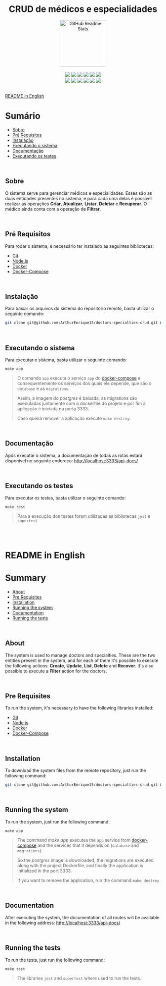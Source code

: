 <div align="center">
    <h1>CRUD de médicos e especialidades</h1>
    <img width="150px" src="https://user-images.githubusercontent.com/77863834/130308932-251ca9eb-bccf-4297-9b06-b4c8e64edb88.png" align="center" alt="GitHub Readme Stats" />
</div>

</br>

<div align="center">

<img src="https://img.shields.io/badge/Node.js-339933?style=for-the-badge&logo=nodedotjs&logoColor=white" />

<img src="https://img.shields.io/badge/TypeScript-007ACC?style=for-the-badge&logo=typescript&logoColor=white" />

<img src="https://img.shields.io/badge/JavaScript-F7DF1E?style=for-the-badge&logo=javascript&logoColor=black" />

<img src="https://img.shields.io/badge/Express.js-000000?style=for-the-badge&logo=express&logoColor=white" />

<img src="https://img.shields.io/badge/Yarn-2C8EBB?style=for-the-badge&logo=yarn&logoColor=white" />

<img src="https://img.shields.io/badge/Git-F05032?style=for-the-badge&logo=git&logoColor=white" />

</br>

<img src="https://img.shields.io/badge/Swagger-85EA2D?style=for-the-badge&logo=Swagger&logoColor=white" />

<img src="https://img.shields.io/badge/Docker-2CA5E0?style=for-the-badge&logo=docker&logoColor=white" />

<img src="https://img.shields.io/badge/Jest-C21325?style=for-the-badge&logo=jest&logoColor=white" />

<img src="https://img.shields.io/badge/PostgreSQL-316192?style=for-the-badge&logo=postgresql&logoColor=white" />

<img src="https://img.shields.io/badge/eslint-3A33D1?style=for-the-badge&logo=eslint&logoColor=white" />

<img src="https://img.shields.io/badge/prettier-1A2C34?style=for-the-badge&logo=prettier&logoColor=F7BA3E" />

</div>

</br>

[README in English](#readme-in-english)

# Sumário

* [Sobre](#sobre)
* [Pré Requisitos](#pré-requisitos)
* [Instalação](#instalação)
* [Executando o sistema](#executando-o-sistema)
* [Documentação](#documentação)
* [Executando os testes](#executando-os-testes)

</br>

## Sobre

O sistema serve para gerenciar médicos e especialidades. Esses são as duas entidades presentes no sistema, e para cada uma delas é possível realizar as operações **Criar**, **Atualizar**, **Listar**, **Deletar** e **Recuperar**. O médico ainda conta com a operação de **Filtrar**.

</br>

## Pré Requisitos

Para rodar o sistema, é necessário ter instalado as seguintes bibliotecas:

* [Git](https://git-scm.com/download/)
* [Node.js](https://nodejs.org/en/download/)
* [Docker](https://docs.docker.com/get-docker/)
* [Docker-Compose](https://docs.docker.com/compose/install/)

</br>

## Instalação

Para baixar os arquivos do sistema do repositório remoto, basta utilizar o seguinte comando:
```sh
git clone git@github.com:ArthurEnrique15/doctors-specialties-crud.git && cd doctors-specialties-crud
```

</br>

## Executando o sistema

Para executar o sistema, basta utilizar o seguinte comando:
```
make app
```
> O comando `app` executa o serviço `app` do [docker-compose](./docker-compose.yml) e consequentemente os serviços dos quais ele depende, que são o `database` e as `migrations`.
>
> Assim, a imagem do _postgres_ é baixada, as migrations são executadas juntamente com o dockerfile do projeto e por fim a aplicação é iniciada na porta 3333.
>
> Caso queira remover a aplicação execute `make destroy`.

</br>

## Documentação

Após executar o sistema, a documentação de todas as rotas estará disponível no seguinte endereço: <http://localhost:3333/api-docs/>

</br>

## Executando os testes

Para executar os testes, basta utilizar o seguinte comando:
```
make test
```

> Para a execução dos testes foram utilizadas as bibliotecas `jest` e `supertest`

</br></br>

# README in English

# Summary

* [About](#about)
* [Pre Requisites](#pre-requisites)
* [Installation](#installation)
* [Running the system](#running-the-system)
* [Documentation](#documentation)
* [Running the tests](#running-the-tests)

</br>

## About

The system is used to manage doctors and specialties. These are the two entities present in the system, and for each of them it's possible to execute the following actions: **Create**, **Update**, **List**, **Delete** and **Recover**. It's also possible to execute a **Filter** action for the doctors.

</br>

## Pre Requisites

To run the system, it's necessary to have the following libraries installed:

* [Git](https://git-scm.com/download/)
* [Node.js](https://nodejs.org/en/download/)
* [Docker](https://docs.docker.com/get-docker/)
* [Docker-Compose](https://docs.docker.com/compose/install/)

</br>

## Installation

To download the system files from the remote repository, just run the following command:

```sh
git clone git@github.com:ArthurEnrique15/doctors-specialties-crud.git && cd doctors-specialties-crud
```

</br>

## Running the system

To run the system, just run the following command:

```
make app
```
> The command _make app_ executes the `app` service from [docker-compose](./docker-compose.yml) and the services that it depends on (`database` and `migrations`).
>
> So the _postgres_ image is downloaded, the migrations are executed along with the project Dockerfile, and finally the application is initialized in the port 3333.
>
> If you want to remove the application, run the command `make destroy`

</br>

## Documentation

After executing the system, the documentation of all routes will be available in the following address: <http://localhost:3333/api-docs/>

</br>

## Running the tests

To run the tests, just run the following command:

```
make test
```

> The libraries `jest` and `supertest` where used to run the tests.

